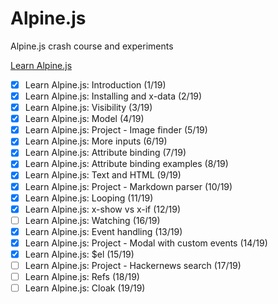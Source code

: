 # Alpine.js
 
 Alpine.js crash course and experiments
 
 [Learn Alpine.js](https://youtube.com/playlist?list=PLfdtiltiRHWF0T2HE1D4hxN4vaeh4wW3g)

- [x] Learn Alpine.js: Introduction (1/19)
- [x] Learn Alpine.js: Installing and x-data (2/19)
- [x] Learn Alpine.js: Visibility (3/19)
- [x] Learn Alpine.js: Model (4/19)
- [x] Learn Alpine.js: Project - Image finder (5/19)
- [x] Learn Alpine.js: More inputs (6/19)
- [x] Learn Alpine.js: Attribute binding (7/19)
- [x] Learn Alpine.js: Attribute binding examples (8/19)
- [x] Learn Alpine.js: Text and HTML (9/19)
- [x] Learn Alpine.js: Project - Markdown parser (10/19)
- [x] Learn Alpine.js: Looping (11/19)
- [x] Learn Alpine.js: x-show vs x-if (12/19)
- [ ] Learn Alpine.js: Watching (16/19)
- [x] Learn Alpine.js: Event handling (13/19)
- [x] Learn Alpine.js: Project - Modal with custom events (14/19)
- [x] Learn Alpine.js: $el (15/19)
- [ ] Learn Alpine.js: Project - Hackernews search (17/19)
- [ ] Learn Alpine.js: Refs (18/19)
- [ ] Learn Alpine.js: Cloak (19/19)